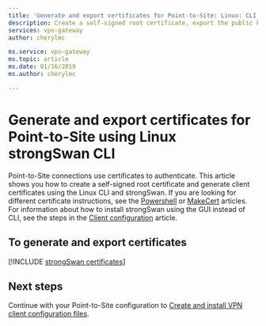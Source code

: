 ```yaml
---
title: 'Generate and export certificates for Point-to-Site: Linux: CLI: Azure | Microsoft Docs'
description: Create a self-signed root certificate, export the public key, and generate client certificates using the Linux (strongSwan) CLI.
services: vpn-gateway
author: cherylmc

ms.service: vpn-gateway
ms.topic: article
ms.date: 01/16/2019
ms.author: cherylmc

---
```

# Generate and export certificates for Point-to-Site using Linux strongSwan CLI

Point-to-Site connections use certificates to authenticate. This article shows you how to create a self-signed root certificate and generate client certificates using the Linux CLI and strongSwan. If you are looking for different certificate instructions, see the [Powershell](vpn-gateway-certificates-point-to-site.md) or [MakeCert](vpn-gateway-certificates-point-to-site-makecert.md) articles. For information about how to install strongSwan using the GUI instead of CLI, see the steps in the [Client configuration](point-to-site-vpn-client-configuration-azure-cert.md#install) article.

## To generate and export certificates
[!INCLUDE [strongSwan certificates](../../includes/vpn-gateway-strongswan-certificates-include.md)]

## Next steps

Continue with your Point-to-Site configuration to [Create and install VPN client configuration files](point-to-site-vpn-client-configuration-azure-cert.md#linuxinstallcli).